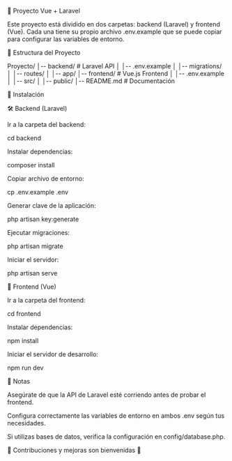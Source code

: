 📌 Proyecto Vue + Laravel

Este proyecto está dividido en dos carpetas: backend (Laravel) y frontend (Vue). Cada una tiene su propio archivo .env.example que se puede copiar para configurar las variables de entorno.

📂 Estructura del Proyecto

Proyecto/
│-- backend/      # Laravel API
│   │-- .env.example
│   │-- migrations/
│   │-- routes/
│   │-- app/
│-- frontend/     # Vue.js Frontend
│   │-- .env.example
│   │-- src/
│   │-- public/
│-- README.md     # Documentación

🚀 Instalación

🛠 Backend (Laravel)

Ir a la carpeta del backend:

cd backend

Instalar dependencias:

composer install

Copiar archivo de entorno:

cp .env.example .env

Generar clave de la aplicación:

php artisan key:generate

Ejecutar migraciones:

php artisan migrate

Iniciar el servidor:

php artisan serve

🎨 Frontend (Vue)

Ir a la carpeta del frontend:

cd frontend

Instalar dependencias:

npm install

Iniciar el servidor de desarrollo:

npm run dev

📝 Notas

Asegúrate de que la API de Laravel esté corriendo antes de probar el frontend.

Configura correctamente las variables de entorno en ambos .env según tus necesidades.

Si utilizas bases de datos, verifica la configuración en config/database.php.

📢 Contribuciones y mejoras son bienvenidas 🎉